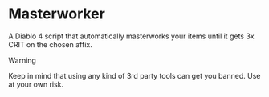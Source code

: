 # Masterworker
A Diablo 4 script that automatically masterworks your items until it gets 3x CRIT on the chosen affix.

> [!WARNING]  
> Keep in mind that using any kind of 3rd party tools can get you banned.
> Use at your own risk.
